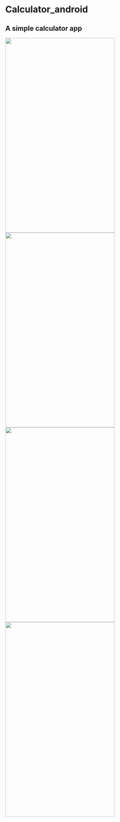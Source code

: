 # Calculator_android

## A simple calculator app
<img src="https://github.com/RushithLakshan/Calculator_android/assets/138550127/8eb62775-dfd7-44ff-90e5-f5e6465f40a8" width="342" height="608">

<img src="https://github.com/RushithLakshan/Calculator_android/assets/138550127/88b11dc5-94af-4175-b6c3-7fd991274935" width="342" height="608">

<img src="https://github.com/RushithLakshan/Calculator_android/assets/138550127/e9ff0998-ec0f-4bf4-9782-0f4f251cb7be" width="342" height="608">

<img src="https://github.com/RushithLakshan/Calculator_android/assets/138550127/dce92c65-8866-4c2a-bcfd-331099ca567c" width="342" height="608">

